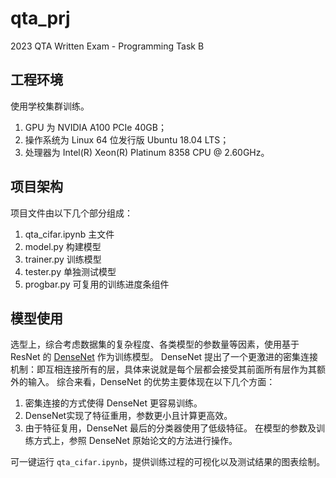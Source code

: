 # qta_prj
2023 QTA Written Exam - Programming Task B

## 工程环境

使用学校集群训练。
1. GPU 为 NVIDIA A100 PCIe 40GB；
2. 操作系统为 Linux 64 位发行版 Ubuntu 18.04 LTS；
3. 处理器为 Intel(R) Xeon(R) Platinum 8358 CPU @ 2.60GHz。

## 项目架构

项目文件由以下几个部分组成：
1. qta_cifar.ipynb	主文件
2. model.py		    构建模型
3. trainer.py		训练模型
4. tester.py		单独测试模型
5. progbar.py	    可复用的训练进度条组件

## 模型使用

选型上，综合考虑数据集的复杂程度、各类模型的参数量等因素，使用基于 ResNet 的 [DenseNet](https://arxiv.org/abs/1608.06993) 作为训练模型。
DenseNet 提出了一个更激进的密集连接机制：即互相连接所有的层，具体来说就是每个层都会接受其前面所有层作为其额外的输入。
综合来看，DenseNet 的优势主要体现在以下几个方面：
1. 密集连接的方式使得 DenseNet 更容易训练。
2. DenseNet实现了特征重用，参数更小且计算更高效。
3. 由于特征复用，DenseNet 最后的分类器使用了低级特征。
在模型的参数及训练方式上，参照 DenseNet 原始论文的方法进行操作。

可一键运行 `qta_cifar.ipynb`，提供训练过程的可视化以及测试结果的图表绘制。